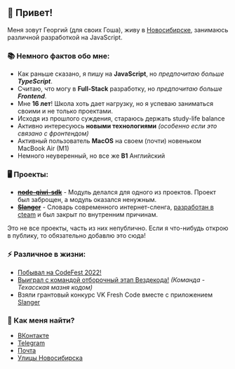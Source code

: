 ## 👋 Привет!

Меня зовут Георгий (для своих Гоша), живу в [Новосибирске](https://en.wikipedia.org/wiki/Novosibirsk), занимаюсь различной разработкой на JavaScript.

### 📚 Немного фактов обо мне:

 * Как раньше сказано, я пишу на **JavaScript**, но _предпочитаю больше **TypeScript**_.
 * Считаю, что могу в **Full-Stack** разработку, но _предпочитаю больше **Frontend**_.
 * Мне **16 лет**! Школа хоть дает нагрузку, но я успеваю заниматься своими и не только проектами.
 * Исходя из прошлого суждения, стараюсь держать study-life balance
 * Активно интересуюсь **новыми технологиями** _(особенно если это связано с фронтендом)_
 * Активный пользователь **MacOS** на своем (почти) новеньком MacBook Air (M1)
 * Немного неуверенный, но все же **B1** Английский

### 🖥 Проекты:

 * [~~__node-qiwi-sdk__~~](https://github.com/NovaStream2030/node-qiwi-sdk) - Модуль делался для одного из проектов. Проект был заброщен, а модуль оказался ненужным.
 * [~~__Slanger__~~](https://vk.com/slanger) - Словарь современного интернет-сленга, [разработан в cteam](https://vk.com/cteamdev) и был закрыт по внутренним причинам.
 
 Это не все проекты, часть из них непублично. Если я что-нибудь открою в публику, то обязательно добавлю это сюда!

### ⚡️ Различное в жизни:

 * [Побывал на CodeFest 2022!](https://12.codefest.ru/)
 * [Выиграл с командой отборочный этап Вездекода!](https://vk.com/wall-197700721_1820) _(Команда - Техасская мазня кодом)_
 * Взяли грантовый конкурс VK Fresh Code вместе с приложением [Slanger](https://vk.com/slanger)

### 📍 Как меня найти?

  * [ВКонтакте](https://vk.com/ns2030)
  * [Telegram](https://t.me/NovaStream2030)
  * [Почта](mailto:novastream@ya.ru)
  * [Улицы Новосибирска](https://en.wikipedia.org/wiki/Novosibirsk)


<!--
Вы нашли этот комментарий, но зачем?

**NovaStream2030/NovaStream2030** is a ✨ _special_ ✨ repository because its `README.md` (this file) appears on your GitHub profile.

Here are some ideas to get you started:

- 🔭 I’m currently working on ...
- 🌱 I’m currently learning ...
- 👯 I’m looking to collaborate on ...
- 🤔 I’m looking for help with ...
- 💬 Ask me about ...
- 📫 How to reach me: ...
- 😄 Pronouns: ...
- ⚡ Fun fact: ...
-->
